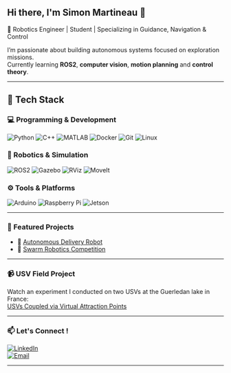 ## Hi there, I'm Simon Martineau 👋

🤖 Robotics Engineer | Student | Specializing in Guidance, Navigation & Control

I’m passionate about building autonomous systems focused on exploration missions.  
Currently learning **ROS2**, **computer vision**, **motion planning** and **control theory**.

---

## 🔧 Tech Stack

### 💻 Programming & Development
![Python](https://img.shields.io/badge/Python-3776AB?style=for-the-badge&logo=python&logoColor=white)
![C++](https://img.shields.io/badge/C++-00599C?style=for-the-badge&logo=c%2B%2B&logoColor=white)
![MATLAB](https://img.shields.io/badge/MATLAB-0076A8?style=for-the-badge&logo=mathworks&logoColor=white)
![Docker](https://img.shields.io/badge/Docker-2496ED?style=for-the-badge&logo=docker&logoColor=white)
![Git](https://img.shields.io/badge/Git-F05032?style=for-the-badge&logo=git&logoColor=white)
![Linux](https://img.shields.io/badge/Linux-FCC624?style=for-the-badge&logo=linux&logoColor=black)

### 🚀 Robotics & Simulation
![ROS2](https://img.shields.io/badge/ROS2-22314E?style=for-the-badge&logo=ros&logoColor=white)
![Gazebo](https://img.shields.io/badge/Gazebo-FF6F00?style=for-the-badge&logo=gazebo&logoColor=white)
![RViz](https://img.shields.io/badge/RViz-0A0A0A?style=for-the-badge&logo=ros&logoColor=white)
![MoveIt](https://img.shields.io/badge/MoveIt-007ACC?style=for-the-badge&logo=ros&logoColor=white)

### ⚙️ Tools & Platforms
![Arduino](https://img.shields.io/badge/Arduino-00979D?style=for-the-badge&logo=arduino&logoColor=white)
![Raspberry Pi](https://img.shields.io/badge/Raspberry%20Pi-A22846?style=for-the-badge&logo=raspberrypi&logoColor=white)
![Jetson](https://img.shields.io/badge/NVIDIA%20Jetson-76B900?style=for-the-badge&logo=nvidia&logoColor=white)

---

### 🚀 Featured Projects
- 🤖 [Autonomous Delivery Robot](https://github.com/SimonMartineau/rc_car_mk2)  
- 🧭 [Swarm Robotics Competition](https://github.com/SimonMartineau/swarm-rescue)

---

### 📹 USV Field Project
Watch an experiment I conducted on two USVs at the Guerledan lake in France:  
[USVs Coupled via Virtual Attraction Points](https://youtu.be/Rt9zoN37wT0)

---

### 📫 Let's Connect !
[![LinkedIn](https://img.shields.io/badge/LinkedIn-blue?logo=linkedin&logoColor=white)](https://www.linkedin.com/in/simon-martineau-693455233/)  
[![Email](https://img.shields.io/badge/Email-%23E4405F.svg?&logo=gmail&logoColor=white)](mailto:martineausimon20@gmail.com)

---

